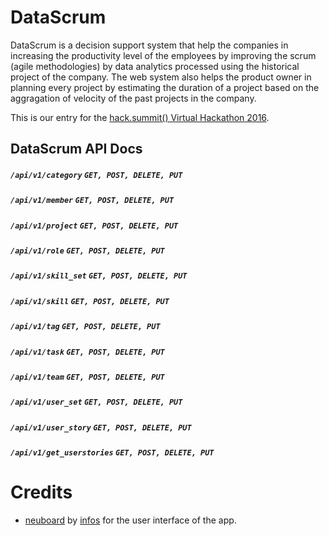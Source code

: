 # DataScrum

DataScrum is a decision support system that help the companies in increasing the productivity level of the employees by improving the scrum (agile methodologies) by data analytics processed using the historical project of the company. The web system also helps the product owner in planning every project by estimating the duration of a project based on the aggragation of velocity of the past projects in the company.

This is our entry for the [hack.summit() Virtual Hackathon 2016](https://www.koding.com/Hackathon).


## DataScrum API Docs

##### `/api/v1/category` `GET, POST, DELETE, PUT`

##### `/api/v1/member` `GET, POST, DELETE, PUT`

##### `/api/v1/project` `GET, POST, DELETE, PUT`

##### `/api/v1/role` `GET, POST, DELETE, PUT`

##### `/api/v1/skill_set` `GET, POST, DELETE, PUT`

##### `/api/v1/skill` `GET, POST, DELETE, PUT`

##### `/api/v1/tag` `GET, POST, DELETE, PUT`

##### `/api/v1/task` `GET, POST, DELETE, PUT`

##### `/api/v1/team` `GET, POST, DELETE, PUT`

##### `/api/v1/user_set` `GET, POST, DELETE, PUT`

##### `/api/v1/user_story` `GET, POST, DELETE, PUT`

##### `/api/v1/get_userstories` `GET, POST, DELETE, PUT`


# Credits

* [neuboard](https://github.com/infos/neuboard-v1.4.1/tree/7f457485d6aad9eb02b67318efd28dbcae0d6f1f) by [infos](https://github.com/infos) for the user interface of the app.
